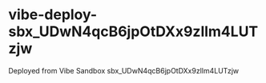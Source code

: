 # vibe-deploy-sbx_UDwN4qcB6jpOtDXx9zllm4LUTzjw
Deployed from Vibe Sandbox sbx_UDwN4qcB6jpOtDXx9zllm4LUTzjw

